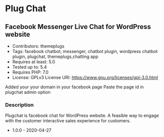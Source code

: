 # Plug Chat
## Facebook Messenger Live Chat for WordPress website
* Contributors: themeplugs
* Tags: facebook chatbot, messenger, chatbot  plugin, wordpress chatbot plugin, plugchat, themeplugs,chatting app
* Requires at least: 5.0
* Tested up to: 5.4
* Requires PHP: 7.0
*  License: GPLv3
License URI: https://www.gnu.org/licenses/gpl-3.0.html

Added your your domain in your facebook page 
Paste the page id in plugchat admin option 

### Description ###

Plugchat is facebook chat for WordPress website. A feasible way to engage with the customer interactive sales experience for customers.

* 1.0.0 - 2020-04-27